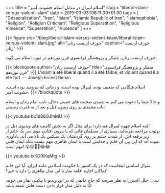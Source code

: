 +++
title = "اسلام لیبرال در مقابل اسلام خشونت آمیز"
slug = "liberal-islam-versus-violent-islam"
date = 2019-03-03T06:11:00+01:00
tags = [ "Desacralization", "Iran", "Islam", "Islamic Republic of Iran", "Islamophobia", "Religion", "Religion Criticism", "Religious Superstition", "Religious Violence", "Superstition", "Violence" ]
+++

{{< figure src="/blog/liberal-islam-versus-violent-islam/liberal-islam-versus-violent-islam.jpg" alt="جوزف ارنست رنان" caption="جوزف ارنست رنان" >}}

جوزف ارنست رنان، متفکر و پژوهشگر فرانسوی قرن نوزدهم در مورد اسلام می گوید:

{{< blockquote author="جوزف ارنست رنان" title="متفکر و پژوهشگر فرانسوی قرن نوزدهم" >}}
L'islam a été libéral quand il a été faible, et violent quand il a été fort. -- Joseph Ernest Renan

اسلام هنگامی که ضعیف بوده، لیبرال بوده است، و زمانی که نیرومند بوده است، خشونت آمیز.
{{< /blockquote >}}

و حالا شما را دعوت می کنم به شنیدن صحبت های خمینی دجال، نایب امام زمان و اسلام ناب محمدی بر روی زمین، قبل و بعد از به قدرت رسیدن:

{{< youtube bc1d86OJmMU >}}

البته اسلام چهره لیبرال هم دارد؛ برای مثال اگر به بخش کامنت های ویدیوی ذیل در یوتوب مراجعه بفرمائید، بسیاری از مسلمان هائی که با بیرون افتادن موی سر یک خانم از زیر برقعه اش، از شدت خشم بر روی گردنشان یک سیکس پک بالا می آید، یادآوری نموده اند که این بین آن خانم و خدایش است یا ایمان ظاهری مهم نیست بلکه ایمان قلبی مهم است! :open_mouth::open_mouth::thinking::thinking::joy::joy:

{{< youtube ixKDRlKqMtg >}}

سوال اساسی اینجاست که در یک کشور با حکومت اسلامی مانند ایران، آیا این خانم کماکان اجازه اقامه نماز با این مدل ظاهری را دارد یا خیر؟

پ.ن. جلل الجیزز! به نظر میرسه که حاج خانمی که در این ویدیو با بیکینی نماز می خونه، به دلیل مدل قرار دادن دست هاش شیعه باشه :stuck_out_tongue_winking_eye:

<!--more-->
